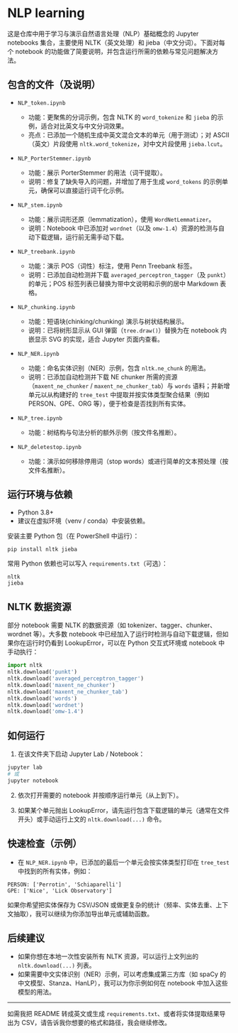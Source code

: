 # NLP learning

这是仓库中用于学习与演示自然语言处理（NLP）基础概念的 Jupyter notebooks 集合，主要使用 NLTK（英文处理）和 jieba（中文分词）。下面对每个 notebook 的功能做了简要说明，并包含运行所需的依赖与常见问题解决方法。

## 包含的文件（及说明）

- `NLP_token.ipynb`
	- 功能：更聚焦的分词示例，包含 NLTK 的 `word_tokenize` 和 `jieba` 的示例，适合对比英文与中文分词效果。
    - 亮点：已添加一个随机生成中英文混合文本的单元（用于测试）；对 ASCII（英文）片段使用 `nltk.word_tokenize`，对中文片段使用 `jieba.lcut`。

- `NLP_PorterStemmer.ipynb`
	- 功能：展示 PorterStemmer 的用法（词干提取）。
	- 说明：修复了缺失导入的问题，并增加了用于生成 `word_tokens` 的示例单元，确保可以直接运行词干化示例。

- `NLP_stem.ipynb`
	- 功能：展示词形还原（lemmatization），使用 `WordNetLemmatizer`。
	- 说明：Notebook 中已添加对 `wordnet`（以及 `omw-1.4`）资源的检测与自动下载逻辑，运行前无需手动下载。

- `NLP_treebank.ipynb`
	- 功能：演示 POS（词性）标注，使用 Penn Treebank 标签。
	- 说明：已添加自动检测并下载 `averaged_perceptron_tagger`（及 `punkt`）的单元；POS 标签列表已替换为带中文说明和示例的居中 Markdown 表格。

- `NLP_chunking.ipynb`
	- 功能：短语块(chinking/chunking) 演示与树状结构展示。
	- 说明：已将树形显示从 GUI 弹窗（`tree.draw()`）替换为在 notebook 内嵌显示 SVG 的实现，适合 Jupyter 页面内查看。

- `NLP_NER.ipynb`
	- 功能：命名实体识别（NER）示例，包含 `nltk.ne_chunk` 的用法。
	- 说明：已添加自动检测并下载 NE chunker 所需的资源（`maxent_ne_chunker` / `maxent_ne_chunker_tab`）与 `words` 语料；并新增单元以从构建好的 `tree_test` 中提取并按实体类型聚合结果（例如 PERSON、GPE、ORG 等），便于检查是否找到所有实体。

- `NLP_tree.ipynb`
	- 功能：树结构与句法分析的额外示例（按文件名推断）。

- `NLP_deletestop.ipynb`
	- 功能：演示如何移除停用词（stop words）或进行简单的文本预处理（按文件名推断）。

## 运行环境与依赖

- Python 3.8+
- 建议在虚拟环境（venv / conda）中安装依赖。

安装主要 Python 包（在 PowerShell 中运行）：

```powershell
pip install nltk jieba
```

常用 Python 依赖也可以写入 `requirements.txt`（可选）：

```
nltk
jieba
```

## NLTK 数据资源

部分 notebook 需要 NLTK 的数据资源（如 tokenizer、tagger、chunker、wordnet 等）。大多数 notebook 中已经加入了运行时检测与自动下载逻辑，但如果你在运行时仍看到 LookupError，可以在 Python 交互式环境或 notebook 中手动执行：

```python
import nltk
nltk.download('punkt')
nltk.download('averaged_perceptron_tagger')
nltk.download('maxent_ne_chunker')
nltk.download('maxent_ne_chunker_tab')
nltk.download('words')
nltk.download('wordnet')
nltk.download('omw-1.4')
```

## 如何运行

1. 在该文件夹下启动 Jupyter Lab / Notebook：

```powershell
jupyter lab
# 或
jupyter notebook
```

2. 依次打开需要的 notebook 并按顺序运行单元（从上到下）。

3. 如果某个单元抛出 LookupError，请先运行包含下载逻辑的单元（通常在文件开头）或手动运行上文的 `nltk.download(...)` 命令。

## 快速检查（示例）

- 在 `NLP_NER.ipynb` 中，已添加的最后一个单元会按实体类型打印在 `tree_test` 中找到的所有实体，例如：

```
PERSON: ['Perrotin', 'Schiaparelli']
GPE: ['Nice', 'Lick Observatory']
```

如果你希望把实体保存为 CSV/JSON 或做更复杂的统计（频率、实体去重、上下文抽取），我可以继续为你添加导出单元或辅助函数。

## 后续建议

- 如果你想在本地一次性安装所有 NLTK 资源，可以运行上文列出的 `nltk.download(...)` 列表。
- 如果需要中文实体识别（NER）示例，可以考虑集成第三方库（如 spaCy 的中文模型、Stanza、HanLP），我可以为你示例如何在 notebook 中加入这些模型的用法。

---

如需我把 README 转成英文或生成 `requirements.txt`、或者将实体提取结果导出为 CSV，请告诉我你想要的格式和路径，我会继续修改。 